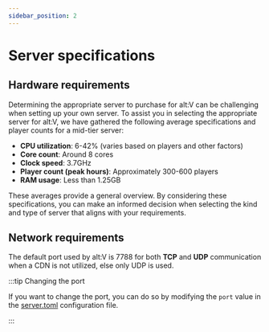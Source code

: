 ```yaml
---
sidebar_position: 2
---
```


# Server specifications

## Hardware requirements

Determining the appropriate server to purchase for alt:V can be challenging when setting up your own server.
To assist you in selecting the appropriate server for alt:V, we have gathered the following average specifications and
player counts for a mid-tier server:

- **CPU utilization**: 6-42% (varies based on players and other factors)
- **Core count**: Around 8 cores
- **Clock speed**: 3.7GHz
- **Player count (peak hours)**: Approximately 300-600 players
- **RAM usage**: Less than 1.25GB

These averages provide a general overview.
By considering these specifications, you can make an informed decision when selecting the kind and type of server that
aligns with your requirements.

## Network requirements

The default port used by alt:V is 7788 for both **TCP** and **UDP** communication when a CDN is not utilized, else only
UDP is used.

:::tip Changing the port

If you want to change the port, you can do so by modifying the `port` value in the [server.toml](/general/getting_started/configuration_files/server_configuration) configuration file.

:::